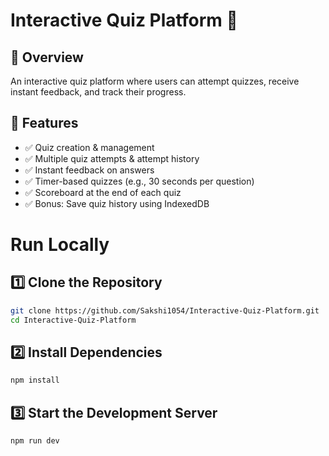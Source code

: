 # Interactive Quiz Platform 🎯

## 📖 Overview
An interactive quiz platform where users can attempt quizzes, receive instant feedback, and track their progress.

## 🚀 Features
- ✅ Quiz creation & management
- ✅ Multiple quiz attempts & attempt history
- ✅ Instant feedback on answers
- ✅ Timer-based quizzes (e.g., 30 seconds per question)
- ✅ Scoreboard at the end of each quiz
- ✅ Bonus: Save quiz history using IndexedDB

# Run Locally

## 1️⃣ Clone the Repository
```bash
git clone https://github.com/Sakshi1054/Interactive-Quiz-Platform.git
cd Interactive-Quiz-Platform
```

## 2️⃣ Install Dependencies
```bash
npm install
```

## 3️⃣ Start the Development Server
```bash
npm run dev
```
